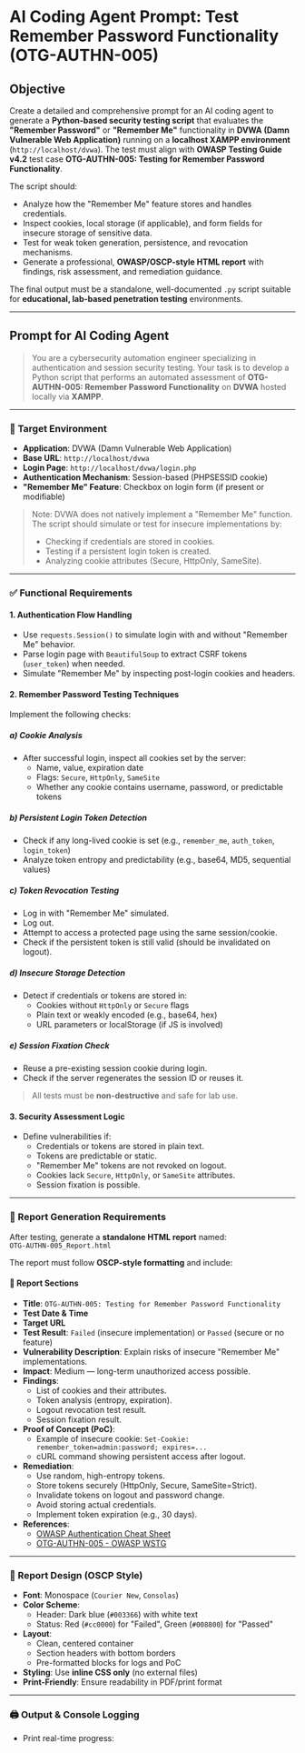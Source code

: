 # AI Coding Agent Prompt: Test Remember Password Functionality (OTG-AUTHN-005)

## Objective

Create a detailed and comprehensive prompt for an AI coding agent to generate a **Python-based security testing script** that evaluates the **"Remember Password"** or **"Remember Me"** functionality in **DVWA (Damn Vulnerable Web Application)** running on a **localhost XAMPP environment** (`http://localhost/dvwa`). The test must align with **OWASP Testing Guide v4.2** test case **OTG-AUTHN-005: Testing for Remember Password Functionality**.

The script should:
- Analyze how the "Remember Me" feature stores and handles credentials.
- Inspect cookies, local storage (if applicable), and form fields for insecure storage of sensitive data.
- Test for weak token generation, persistence, and revocation mechanisms.
- Generate a professional, **OWASP/OSCP-style HTML report** with findings, risk assessment, and remediation guidance.

The final output must be a standalone, well-documented `.py` script suitable for **educational, lab-based penetration testing** environments.

---

## Prompt for AI Coding Agent

> You are a cybersecurity automation engineer specializing in authentication and session security testing. Your task is to develop a Python script that performs an automated assessment of **OTG-AUTHN-005: Remember Password Functionality** on **DVWA** hosted locally via **XAMPP**.

---

### 🎯 Target Environment

- **Application**: DVWA (Damn Vulnerable Web Application)
- **Base URL**: `http://localhost/dvwa`
- **Login Page**: `http://localhost/dvwa/login.php`
- **Authentication Mechanism**: Session-based (PHPSESSID cookie)
- **"Remember Me" Feature**: Checkbox on login form (if present or modifiable)

> Note: DVWA does not natively implement a "Remember Me" function. The script should simulate or test for insecure implementations by:
> - Checking if credentials are stored in cookies.
> - Testing if a persistent login token is created.
> - Analyzing cookie attributes (Secure, HttpOnly, SameSite).

---

### ✅ Functional Requirements

#### 1. **Authentication Flow Handling**
- Use `requests.Session()` to simulate login with and without "Remember Me" behavior.
- Parse login page with `BeautifulSoup` to extract CSRF tokens (`user_token`) when needed.
- Simulate "Remember Me" by inspecting post-login cookies and headers.

#### 2. **Remember Password Testing Techniques**
Implement the following checks:

##### a) **Cookie Analysis**
- After successful login, inspect all cookies set by the server:
  - Name, value, expiration date
  - Flags: `Secure`, `HttpOnly`, `SameSite`
  - Whether any cookie contains username, password, or predictable tokens

##### b) **Persistent Login Token Detection**
- Check if any long-lived cookie is set (e.g., `remember_me`, `auth_token`, `login_token`)
- Analyze token entropy and predictability (e.g., base64, MD5, sequential values)

##### c) **Token Revocation Testing**
- Log in with "Remember Me" simulated.
- Log out.
- Attempt to access a protected page using the same session/cookie.
- Check if the persistent token is still valid (should be invalidated on logout).

##### d) **Insecure Storage Detection**
- Detect if credentials or tokens are stored in:
  - Cookies without `HttpOnly` or `Secure` flags
  - Plain text or weakly encoded (e.g., base64, hex)
  - URL parameters or localStorage (if JS is involved)

##### e) **Session Fixation Check**
- Reuse a pre-existing session cookie during login.
- Check if the server regenerates the session ID or reuses it.

> All tests must be **non-destructive** and safe for lab use.

#### 3. **Security Assessment Logic**
- Define vulnerabilities if:
  - Credentials or tokens are stored in plain text.
  - Tokens are predictable or static.
  - "Remember Me" tokens are not revoked on logout.
  - Cookies lack `Secure`, `HttpOnly`, or `SameSite` attributes.
  - Session fixation is possible.

---

### 📄 Report Generation Requirements

After testing, generate a **standalone HTML report** named:  
`OTG-AUTHN-005_Report.html`

The report must follow **OSCP-style formatting** and include:

#### 📑 Report Sections
- **Title**: `OTG-AUTHN-005: Testing for Remember Password Functionality`
- **Test Date & Time**
- **Target URL**
- **Test Result**: `Failed` (insecure implementation) or `Passed` (secure or no feature)
- **Vulnerability Description**: Explain risks of insecure "Remember Me" implementations.
- **Impact**: Medium — long-term unauthorized access possible.
- **Findings**:
  - List of cookies and their attributes.
  - Token analysis (entropy, expiration).
  - Logout revocation test result.
  - Session fixation result.
- **Proof of Concept (PoC)**:
  - Example of insecure cookie: `Set-Cookie: remember_token=admin:password; expires=...`
  - cURL command showing persistent access after logout.
- **Remediation**:
  - Use random, high-entropy tokens.
  - Store tokens securely (HttpOnly, Secure, SameSite=Strict).
  - Invalidate tokens on logout and password change.
  - Avoid storing actual credentials.
  - Implement token expiration (e.g., 30 days).
- **References**:
  - [OWASP Authentication Cheat Sheet](https://cheatsheetseries.owasp.org/cheatsheets/Authentication_Cheat_Sheet.html#remember-me-feature)
  - [OTG-AUTHN-005 - OWASP WSTG](https://owasp.org/www-project-web-security-testing-guide/latest/4-Web_Application_Security_Testing/05-Authentication_Testing/05-Testing_for_Rember_Password_Functionality)

---

### 🎨 Report Design (OSCP Style)

- **Font**: Monospace (`Courier New`, `Consolas`)
- **Color Scheme**:
  - Header: Dark blue (`#003366`) with white text
  - Status: Red (`#cc0000`) for "Failed", Green (`#008800`) for "Passed"
- **Layout**:
  - Clean, centered container
  - Section headers with bottom borders
  - Pre-formatted blocks for logs and PoC
- **Styling**: Use **inline CSS only** (no external files)
- **Print-Friendly**: Ensure readability in PDF/print format

---

### 🖨️ Output & Console Logging

- Print real-time progress: